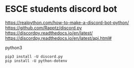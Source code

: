 # ESCE students discord bot

https://realpython.com/how-to-make-a-discord-bot-python/
https://github.com/Rapptz/discord.py
https://discordpy.readthedocs.io/en/latest/
https://discordpy.readthedocs.io/en/latest/api.html#

python3
```
pip3 install -U discord.py
pip install -U python-dotenv
```